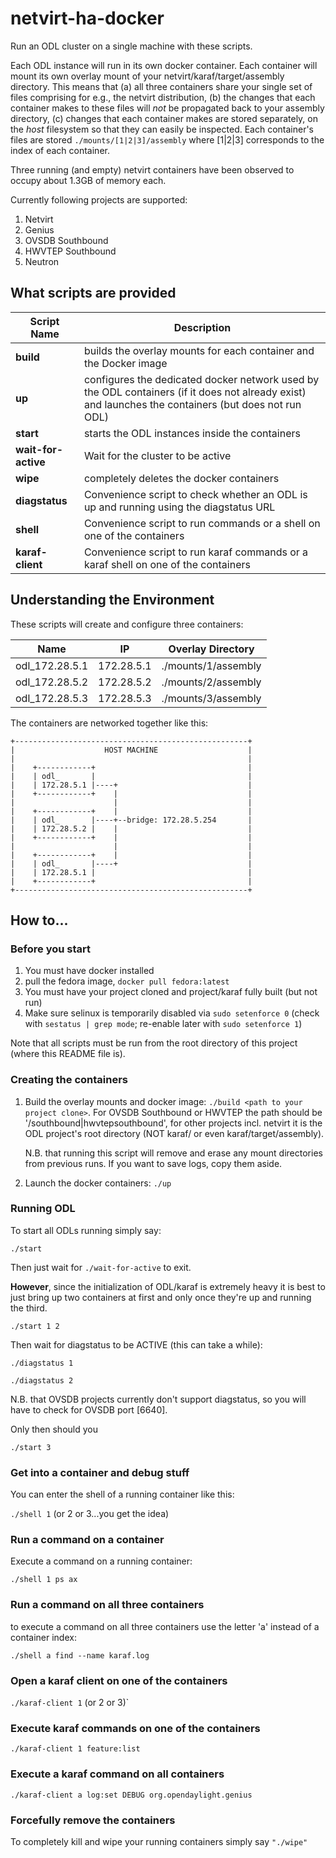 # netvirt-ha-docker

Run an ODL cluster on a single machine with these scripts.

Each ODL instance will run in its own docker container. Each container will mount its own
overlay mount of your netvirt/karaf/target/assembly directory. This means that (a) all three
containers share your single set of files comprising for e.g., the netvirt distribution, (b) the changes 
that each container makes to these files will _not_ be propagated back to your assembly directory, 
(c) changes that each container makes are stored separately, on the _host_ filesystem so that they
can easily be inspected. Each container's files are stored `./mounts/[1|2|3]/assembly` where 
[1|2|3] corresponds to the index of each container.

Three running (and empty) netvirt containers have been observed to occupy about 1.3GB of memory each.

Currently following projects are supported:
1. Netvirt
2. Genius
3. OVSDB Southbound
4. HWVTEP Southbound
5. Neutron

## What scripts are provided

Script Name         | Description
--------------------|------------
**build**           | builds the overlay mounts for each container and the Docker image
**up**              | configures the dedicated docker network used by the ODL containers (if it does not already exist) and launches the containers (but does not run ODL)
**start**           | starts the ODL instances inside the containers
**wait-for-active** | Wait for the cluster to be active
**wipe**            | completely deletes the docker containers
**diagstatus**      | Convenience script to check whether an ODL is up and running using the diagstatus URL
**shell**           | Convenience script to run commands or a shell on one of the containers
**karaf-client**    | Convenience script to run karaf commands or a karaf shell on one of the containers

## Understanding the Environment

These scripts will create and configure three containers:

Name           | IP         | Overlay Directory
---------------|------------|-------------------
odl_172.28.5.1 | 172.28.5.1 | ./mounts/1/assembly
odl_172.28.5.2 | 172.28.5.2 | ./mounts/2/assembly
odl_172.28.5.3 | 172.28.5.3 | ./mounts/3/assembly

The containers are networked together like this:

```
+----------------------------------------------------+
|                    HOST MACHINE                    |
|                                                    |
|    +------------+                                  |
|    | odl_       |                                  |
|    | 172.28.5.1 |----+                             |
|    +------------+    |                             |
|                      |                             |
|    +------------+    |                             |
|    | odl_       |----+--bridge: 172.28.5.254       |
|    | 172.28.5.2 |    |                             |
|    +------------+    |                             | 
|                      |                             |
|    +------------+    |                             |
|    | odl_       |----+                             |
|    | 172.28.5.1 |                                  |
|    +------------+                                  |
+----------------------------------------------------+
```

## How to...

### Before you start

1. You must have docker installed
2. pull the fedora image, `docker pull fedora:latest`
3. You must have your project cloned and project/karaf fully built (but not run)
4. Make sure selinux is temporarily disabled via `sudo setenforce 0` (check with `sestatus | grep mode`; re-enable later with `sudo setenforce 1`)

Note that all scripts must be run from the root directory of this project (where this README file is).

### Creating the containers

1. Build the overlay mounts and docker image: `./build <path to your project clone>`. For OVSDB Southbound or HWVTEP
   the path should be '<path to ovsdb clone>/southbound|hwvtepsouthbound', for other projects incl. netvirt it is the ODL project's root directory (NOT karaf/ or even karaf/target/assembly).
   
   N.B. that running this script will remove and erase any mount directories from previous runs. If you want to save logs, copy them aside.
   
2. Launch the docker containers: `./up`

### Running ODL
To start all ODLs running simply say:
  
  `./start`

Then just wait for `./wait-for-active` to exit.
  
**However**, since the initialization of ODL/karaf is extremely heavy it is best
to just bring up two containers at first and only once they're up and running
the third.

  `./start 1 2`

Then wait for diagstatus to be ACTIVE (this can take a while):

  `./diagstatus 1`

  `./diagstatus 2`

  N.B. that OVSDB projects currently don't support diagstatus, so you will have to check for OVSDB port [6640].

Only then should you

  `./start 3`

### Get into a container and debug stuff
You can enter the shell of a running container like this:

  `./shell 1` (or 2 or 3...you get the idea)

### Run a command on a container
Execute a command on a running container:

  `./shell 1 ps ax`

### Run a command on all three containers
to execute a command on all three containers use the letter 'a' instead of a container index:

  `./shell a find --name karaf.log`

### Open a karaf client on one of the containers

  `./karaf-client 1` (or 2 or 3)`

### Execute karaf commands on one of the containers

  `./karaf-client 1 feature:list`

### Execute a karaf command on all containers

  `./karaf-client a log:set DEBUG org.opendaylight.genius`

### Forcefully remove the containers
To completely kill and wipe your running containers simply say `"./wipe"`
